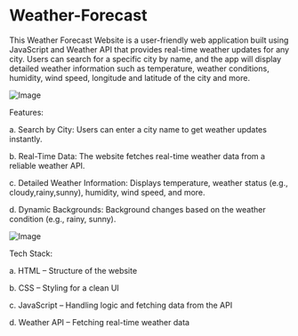 # Weather-Forecast
This Weather Forecast Website is a user-friendly web application built using JavaScript and Weather API that provides real-time weather updates for any city. Users can search for a specific city by name, and the app will display detailed weather information such as temperature, weather conditions, humidity, wind speed, longitude and latitude of the city and more.



![Image](https://github.com/user-attachments/assets/2f78c0fb-74e8-4f08-a6be-2a569e06a813)



Features: 

a. Search by City: Users can enter a city name to get weather updates instantly.

b. Real-Time Data: The website fetches real-time weather data from a reliable weather API.

c. Detailed Weather Information: Displays temperature, weather status (e.g., cloudy,rainy,sunny), humidity, wind speed, and more.

d. Dynamic Backgrounds: Background changes based on the weather condition (e.g., rainy, sunny).




![Image](https://github.com/user-attachments/assets/74864b1a-1517-4763-bce1-a79fb4f4e4ab)



Tech Stack:

a. HTML – Structure of the website

b. CSS – Styling for a clean UI

c. JavaScript – Handling logic and fetching data from the API

d. Weather API – Fetching real-time weather data
